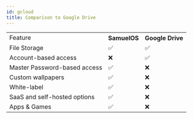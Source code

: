 ```yaml
---
id: gcloud
title: Comparison to Google Drive
---
```


<table>
  <tr>
    <td>Feature</td>
    <th>SamuelOS</th>
    <th>Google Drive</th>
  </tr>
  <tr>
    <td>File Storage</td>
    <td>✅</td>
    <td>✅</td>
  </tr>
  <tr>
    <td>Account-based access</td>
    <td>❌</td>
    <td>✅</td>
  </tr>
  <tr>
    <td>Master Password-based access</td>
    <td>✅</td>
    <td>❌</td>
  </tr>
  <tr>
    <td>Custom wallpapers</td>
    <td>✅</td>
    <td>❌</td>
  </tr>
  <tr>
    <td>White-label</td>
    <td>✅</td>
    <td>❌</td>
  </tr>
  <tr>
    <td>SaaS and self-hosted options</td>
    <td>✅</td>
    <td>❌</td>
  </tr>
  <tr>
    <td>Apps &amp; Games</td>
    <td>✅</td>
    <td>❌</td>
  </tr>
</table>